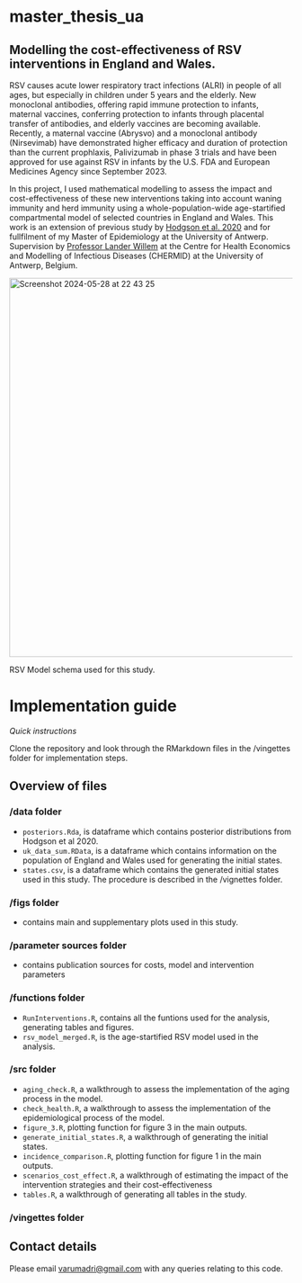 # master_thesis_ua
## Modelling the cost-effectiveness of RSV interventions in England and Wales. 
RSV causes acute lower respiratory tract infections (ALRI) in people of all ages, but especially in children under 5 years and the elderly. New monoclonal antibodies, offering rapid immune protection to infants, maternal vaccines, conferring protection to infants through placental transfer of antibodies, and elderly vaccines are becoming available. Recently, a maternal vaccine (Abrysvo) and a monoclonal antibody (Nirsevimab) have demonstrated higher efficacy and duration of protection than the current prophlaxis, Palivizumab in phase 3 trials and have been approved for use against RSV in infants by the U.S. FDA and European Medicines Agency since September 2023. 

In this project, I used mathematical modelling to assess the impact and cost-effectiveness of these new interventions taking into account waning immunity and herd immunity using a whole-population-wide age-startified compartmental model of selected countries in England and Wales. This work is an extension of previous study by [Hodgson et al. 2020](https://bmcmedicine.biomedcentral.com/articles/10.1186/s12916-020-01802-8) and for fullfilment of my Master of Epidemiology at the University of Antwerp. Supervision by [Professor Lander Willem](https://www.uantwerpen.be/en/staff/lander-willem/) at the Centre for Health Economics and Modelling of Infectious Diseases (CHERMID) at the University of Antwerp, Belgium. 

<img width="674" alt="Screenshot 2024-05-28 at 22 43 25" src="https://github.com/arumadri/master_thesis_ua/assets/42062974/a457afba-0d56-4b40-8a76-474e256af441">

RSV Model schema used for this study. 

# Implementation guide 
*Quick instructions*

Clone the repository and look through the RMarkdown files in the /vingettes folder for implementation steps.

## Overview of files 
### /data folder 
+ `posteriors.Rda`, is dataframe which contains posterior distributions from Hodgson et al 2020.
+ `uk_data_sum.RData`, is a dataframe which contains information on the population of England and Wales used for generating the initial states.
+ `states.csv`, is a dataframe which contains the generated initial states used in this study. The procedure is described in the /vignettes folder.

### /figs folder 
+ contains main and supplementary plots used in this study.

### /parameter sources folder
+ contains publication sources for costs, model and intervention parameters

### /functions folder 
+ `RunInterventions.R`, contains all the funtions used for the analysis, generating tables and figures.
+ `rsv_model_merged.R`, is the age-startified RSV model used in the analysis.

### /src folder 
+ `aging_check.R`, a walkthrough to assess the implementation of the aging process in the model.
+ `check_health.R`, a walkthrough to assess the implementation of the epidemiological process of the model.
+ `figure_3.R`, plotting function for figure 3 in the main outputs.
+ `generate_initial_states.R`, a walkthrough of generating the initial states.
+ `incidence_comparison.R`, plotting function for figure 1 in the main outputs.
+ `scenarios_cost_effect.R`, a walkthrough of estimating the impact of the intervention strategies and their cost-effectiveness
+ `tables.R`, a walkthrough of generating all tables in the study.

### /vingettes folder

## Contact details 
Please email [varumadri@gmail.com](mailto:varumadri@gmail.com) with any queries relating to this code.

